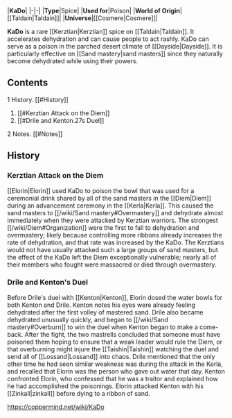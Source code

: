 |**KaDo**|
|-|-|
|**Type**|Spice|
|**Used for**|Poison|
|**World of Origin**|[[Taldain\|Taldain]]|
|**Universe**|[[Cosmere\|Cosmere]]|

**KaDo** is a rare [[Kerztian\|Kerztian]] spice on [[Taldain\|Taldain]]. It accelerates dehydration and can cause people to act rashly. KaDo can serve as a poison in the parched desert climate of [[Dayside\|Dayside]]. It is particularly effective on [[Sand mastery\|sand masters]] since they naturally become dehydrated while using their powers.

## Contents

1 History. [[#History]] 

1. [[#Kerztian Attack on the Diem]] 
1. [[#Drile and Kenton.27s Duel]] 


2 Notes. [[#Notes]] 


## History
### Kerztian Attack on the Diem
[[Elorin\|Elorin]] used KaDo to poison the bowl that was used for a ceremonial drink shared by all of the sand masters in the [[Diem\|Diem]] during an advancement ceremony in the [[Kerla\|Kerla]]. This caused the sand masters to [[/wiki/Sand mastery#Overmastery]] and dehydrate almost immediately when they were attacked by Kerztian warriors. The strongest [[/wiki/Diem#Organization]] were the first to fall to dehydration and overmastery; likely because controlling more ribbons already increases the rate of dehydration, and that rate was increased by the KaDo.
The Kerztians would not have usually attacked such a large groups of sand masters, but the effect of the KaDo left the Diem exceptionally vulnerable; nearly all of their members who fought were massacred or died through overmastery.

### Drile and Kenton's Duel
Before Drile's duel with [[Kenton\|Kenton]], Elorin dosed the water bowls for both Kenton and Drile. Kenton notes his eyes were already feeling dehydrated after the first volley of mastered sand. Drile also became dehydrated unusually quickly, and began to [[/wiki/Sand mastery#Overburn]] to win the duel when Kenton began to make a come-back.
After the fight, the two mastrells concluded that someone must have poisoned them hoping to ensure that a weak leader would rule the Diem, or that overburning might injure the [[Taishin\|Taishin]] watching the duel and send all of [[Lossand\|Lossand]] into chaos. Drile mentioned that the only other time he had seen similar weakness was during the attack in the Kerla, and recalled that Elorin was the person who gave out water that day.
Kenton confronted Elorin, who confessed that he was a traitor and explained how he had accomplished the poisonings. Elorin attacked Kenton with his [[Zinkall\|zinkall]] before dying to a ribbon of sand.



https://coppermind.net/wiki/KaDo